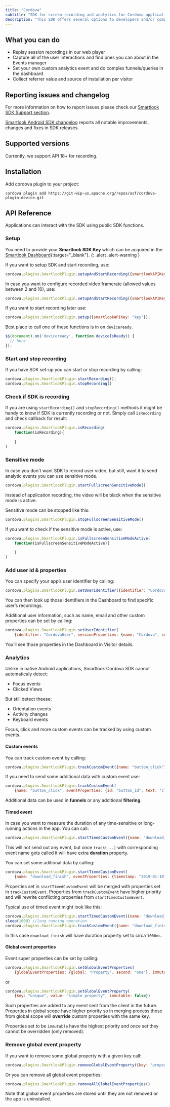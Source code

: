 ```yaml
---
title: "Cordova"
subtitle: "SDK for screen recording and analytics for Cordova applications."
description: "This SDK offers several options to developers and/or companies."
---
```


## What you can do

* Replay session recordings in our web player
* Capture all of the user interactions and find ones you can about in the Events manager
* Set your own custom analytics event and do complex funnels/queries in the dashboard
* Collect referrer value and source of installation per visitor

## Reporting issues and changelog

For more information on how to report issues please check our [Smartlook SDK Support section](https://smartlook.github.io/docs/sdk/support/#how-to-submit-an-issue).

[Smartlook Android SDK changelog](https://github.com/smartlook/smartlook-android-sdk) reports all notable improvements, changes and fixes in SDK releases.

## Supported versions

Currently, we support API 18+ for recording.

## Installation

Add cordova plugin to your project:

```
cordova plugin add https://git-wip-us.apache.org/repos/asf/cordova-plugin-device.git
```

## API Reference

Applications can interact with the SDK using public SDK functions.

### Setup

You need to provide your **Smartlook SDK Key** which can be acquired in the [Smartlook Dashboard](https://www.smartlook.com/app/dashboard/settings/projects){:target="_blank"}.
{: .alert .alert-warning }

If you want to setup SDK and start recording, use:

```javascript
cordova.plugins.SmartlookPlugin.setupAndStartRecording({smartlookAPIKey: "key"});
```

In case you want to configure recorded video framerate (allowed values between 2 and 10), use:

```javascript
cordova.plugins.SmartlookPlugin.setupAndStartRecording({smartlookAPIKey: "key", fps: 2});
```

If you want to start recording later use:

```javascript
cordova.plugins.SmartlookPlugin.setup({smartlookAPIKey: "key"});
```

Best place to call one of these functions is in on `deviceready`.

```javascript
$$(document).on('deviceready', function deviceIsReady() {
  // here
});
```

### Start and stop recording

If you have SDK set-up you can start or stop recording by calling:

```javascript
cordova.plugins.SmartlookPlugin.startRecording();
cordova.plugins.SmartlookPlugin.stopRecording()
```

### Check if SDK is recording

If you are using `startRecording()` and `stopRecording()` methods it might be handy to know if SDK is currently recording or not.
Simply call `isRecording` and check callback for result:

```javascript
cordova.plugins.SmartlookPlugin.isRecording(
    function(isRecording){
          
    }
)
```

### Sensitive mode

In case you don't want SDK to record user video, but still, want it to send analytic events you can use sensitive mode.

```javascript
cordova.plugins.SmartlookPlugin.startFullscreenSensitiveMode()
```

Instead of application recording, the video will be black when the sensitive mode is active.

Sensitive mode can be stopped like this:

```javascript
cordova.plugins.SmartlookPlugin.stopFullscreenSensitiveMode()
```

If you want to check if the sensitive mode is active, use:

```javascript
cordova.plugins.SmartlookPlugin.isFullscreenSensitiveModeActive(
    function(isFullscreenSensitiveModeActive){
          
    }
)
```

### Add user id & properties

You can specify your app’s user identifier by calling:

```javascript
cordova.plugins.SmartlookPlugin.setUserIdentifier({identifier: "CordovaUser"})
``` 

You can then look up those identifiers in the Dashboard to find specific user’s recordings.

Additional user information, such as name, email and other custom properties can be set by calling:

```javascript
cordova.plugins.SmartlookPlugin.setUserIdentifier(
    {identifier: "CordovaUser", sessionProperties: {name: "Cordova", surname: "User"}})
``` 

You’ll see those properties in the Dashboard in Visitor details.

### Analytics

Unlike in native Android applications, Smartlook Cordova SDK cannot automaticaly detect:
* Focus events
* Clicked Views

But still detect theese:
* Orientation events
* Activity changes
* Keyboard events

Focus, click and more custom events can be tracked by using custom events.

#### Custom events

You can track custom event by calling:

```javascript
cordova.plugins.SmartlookPlugin.trackCustomEvent({name: "button_click"})
``` 

If you need to send some additional data with custom event use:

```javascript
cordova.plugins.SmartlookPlugin.trackCustomEvent(
    {name: "button_click", eventProperties: {id: "button_id", text: "click me!"}})
``` 

Additional data can be used in **funnels** or any additional **filtering**. 

#### Timed event

In case you want to measure the duration of any time-sensitive or long-running actions in the app.
You can call:

```javascript
cordova.plugins.SmartlookPlugin.startTimedCustomEvent({name: "download_finish"})
```

This will not send out any event, but once `track(...)` with corresponding event name gets called it will have extra **duration** property. 

You can set some aditional data by calling:

```javascript
cordova.plugins.SmartlookPlugin.startTimedCustomEvent(
    {name: "download_finish", eventProperties: {timestamp: "2019-01-10T11:00:00+00:00"}})
```

Properties set in `startTimedCustomEvent` will be merged with properties set in `trackCustomEvent`. Properties from `trackCustomEvent` have higher priority and will rewrite conflicting properties from `startTimedCustomEvent`.

Typical use of timed event might look like this:

```javascript
cordova.plugins.SmartlookPlugin.startTimedCustomEvent({name: "download_finish"})
sleep(1000) //long running operation
cordova.plugins.SmartlookPlugin.trackCustomEvent({name: "download_finish"})
```
In this case `download_finish` will have duration property set to circa `1000ms`.

#### Global event properties

Event super properties can be set by calling:

```javascript
cordova.plugins.SmartlookPlugin.setGlobalEventProperties(
    {globalEventProperties: {global: "Property", second: "one"}, immutable: false})
```

or

```javascript
cordova.plugins.SmartlookPlugin.setGlobalEventProperty(
    {key: "unique", value: "simple property", immutable: false})
```

Such properties are added to any event sent from the client in the future. Properties in global scope have higher priority so in merging process those from global scope will **override** custom properties with the same key.

Properties set to be `immutable` have the highest priority and once set they cannot be overridden (only removed).

### Remove global event property
If you want to remove some global property with a given key call:

```javascript
cordova.plugins.SmartlookPlugin.removeGlobalEventProperty({key: "property_to_remove"})
```

Or you can remove all global event properties:

```javascript
cordova.plugins.SmartlookPlugin.removeAllGlobalEventProperties()
```

Note that global event properties are stored until they are not removed or the app is uninstalled.

